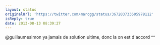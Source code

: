 ```yaml
---
layout: status
originalUrl: 'https://twitter.com/marcgg/status/367203733605978112'
isReply: true
date: 2013-08-13 08:39:27
---
```


@guillaumesimon ya jamais de solution ultime, donc la on est d'accord ^^
